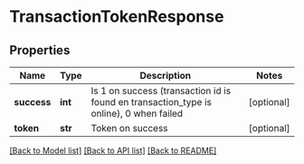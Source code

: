 # TransactionTokenResponse

## Properties
Name | Type | Description | Notes
------------ | ------------- | ------------- | -------------
**success** | **int** | Is 1 on success (transaction id is found en transaction_type is online), 0 when failed | [optional] 
**token** | **str** | Token on success | [optional] 

[[Back to Model list]](../README.md#documentation-for-models) [[Back to API list]](../README.md#documentation-for-api-endpoints) [[Back to README]](../README.md)


